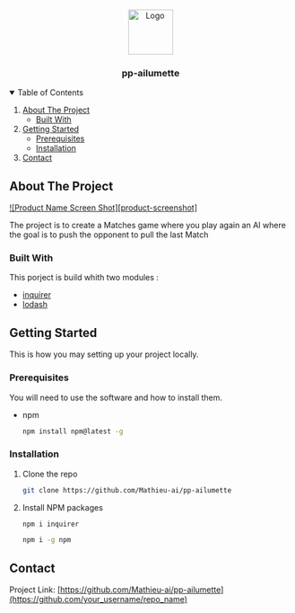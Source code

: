 <!-- PROJECT LOGO -->
<br />
<p align="center">
  <a href="C:\Users\Mathieu-ADMIN\Pictures\Efrei\JS\pp-ailumette\PROJECT\logo/logo.png">
    <img src="images/logo.png" alt="Logo" width="80" height="80">
  </a>

  <h3 align="center">pp-ailumette</h3>

  <p align="center">

<!-- TABLE OF CONTENTS -->
<details open="open">
  <summary>Table of Contents</summary>
  <ol>
    <li>
      <a href="#about-the-project">About The Project</a>
      <ul>
        <li><a href="#built-with">Built With</a></li>
      </ul>
    </li>
    <li>
      <a href="#getting-started">Getting Started</a>
      <ul>
        <li><a href="#prerequisites">Prerequisites</a></li>
        <li><a href="#installation">Installation</a></li>
      </ul>
    </li>
    <li><a href="#contact">Contact</a></li>
  </ol>
</details>

<!-- ABOUT THE PROJECT -->

## About The Project

[![Product Name Screen Shot][product-screenshot]](https://example.com)

The project is to create a Matches game where you play again an AI where the goal is to push the opponent to pull the last Match

### Built With

This porject is build whith two modules :

- [inquirer](https://www.npmjs.com/package/inquirer)
- [lodash](https://lodash.com)

<!-- GETTING STARTED -->

## Getting Started

This is how you may setting up your project locally.

### Prerequisites

You will need to use the software and how to install them.

- npm
  ```sh
  npm install npm@latest -g
  ```

### Installation

1. Clone the repo
   ```sh
   git clone https://github.com/Mathieu-ai/pp-ailumette
   ```
2. Install NPM packages
   ```sh
   npm i inquirer
   ```
   ```sh
   npm i -g npm
   ```

## Contact

Project Link: [https://github.com/Mathieu-ai/pp-ailumette](https://github.com/your_username/repo_name)
